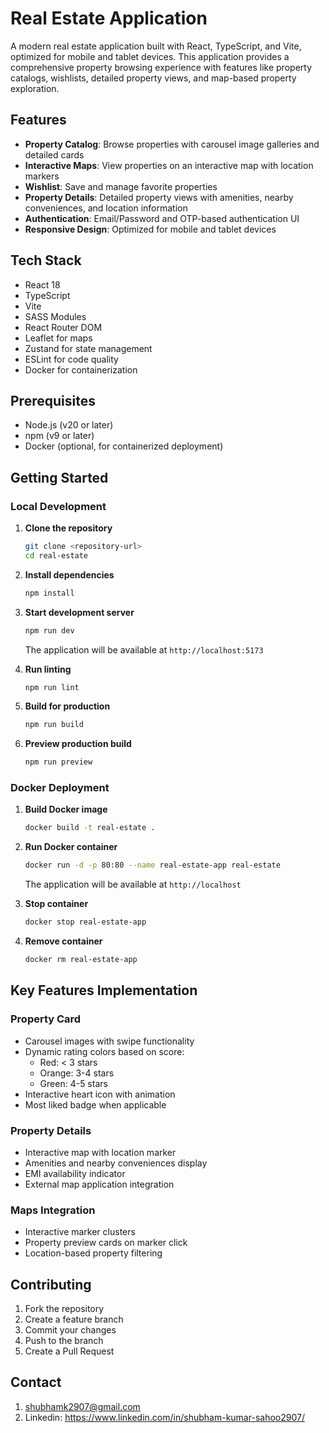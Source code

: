 # Real Estate Application

A modern real estate application built with React, TypeScript, and Vite, optimized for mobile and tablet devices. This application provides a comprehensive property browsing experience with features like property catalogs, wishlists, detailed property views, and map-based property exploration.

## Features

- **Property Catalog**: Browse properties with carousel image galleries and detailed cards
- **Interactive Maps**: View properties on an interactive map with location markers
- **Wishlist**: Save and manage favorite properties
- **Property Details**: Detailed property views with amenities, nearby conveniences, and location information
- **Authentication**: Email/Password and OTP-based authentication UI
- **Responsive Design**: Optimized for mobile and tablet devices

## Tech Stack

- React 18
- TypeScript
- Vite
- SASS Modules
- React Router DOM
- Leaflet for maps
- Zustand for state management
- ESLint for code quality
- Docker for containerization

## Prerequisites

- Node.js (v20 or later)
- npm (v9 or later)
- Docker (optional, for containerized deployment)

## Getting Started

### Local Development

1. **Clone the repository**
   ```bash
   git clone <repository-url>
   cd real-estate
   ```

2. **Install dependencies**
   ```bash
   npm install
   ```

3. **Start development server**
   ```bash
   npm run dev
   ```
   The application will be available at `http://localhost:5173`

4. **Run linting**
   ```bash
   npm run lint
   ```

5. **Build for production**
   ```bash
   npm run build
   ```

6. **Preview production build**
   ```bash
   npm run preview
   ```

### Docker Deployment

1. **Build Docker image**
   ```bash
   docker build -t real-estate .
   ```

2. **Run Docker container**
   ```bash
   docker run -d -p 80:80 --name real-estate-app real-estate
   ```
   The application will be available at `http://localhost`

3. **Stop container**
   ```bash
   docker stop real-estate-app
   ```

4. **Remove container**
   ```bash
   docker rm real-estate-app
   ```

## Key Features Implementation

### Property Card
- Carousel images with swipe functionality
- Dynamic rating colors based on score:
  - Red: < 3 stars
  - Orange: 3-4 stars
  - Green: 4-5 stars
- Interactive heart icon with animation
- Most liked badge when applicable

### Property Details
- Interactive map with location marker
- Amenities and nearby conveniences display
- EMI availability indicator
- External map application integration

### Maps Integration
- Interactive marker clusters
- Property preview cards on marker click
- Location-based property filtering

## Contributing

1. Fork the repository
2. Create a feature branch
3. Commit your changes
4. Push to the branch
5. Create a Pull Request

## Contact

1. shubhamk2907@gmail.com
2. Linkedin: https://www.linkedin.com/in/shubham-kumar-sahoo2907/
